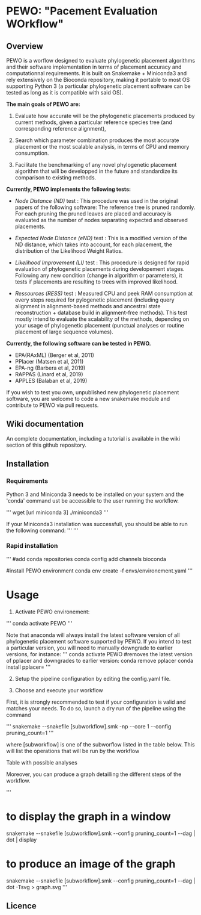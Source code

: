 # PEWO: "Pacement Evaluation WOrkflow"

## Overview

PEWO is a worflow designed to evaluate phylogenetic placement algorithms and their software implementation in terms of placement accuracy and computationnal requirements.
It is built on Snakemake + Miniconda3 and rely extensively on the Bioconda repository, making it portable to most OS supporting Python 3 (a particular phylogenetic placement software can be tested as long as it is compatible with said OS).

**The main goals of PEWO are:**

1. Evaluate how accurate will be the phylogenetic placements produced by current methods, given a particular reference species tree (and corresponding reference alignment), 

2. Search which parameter combination produces the most accurate placement or the most scalable analysis, in terms of CPU and memory consumption.

3. Facilitate the benchmarking of any novel phylogenetic placement algorithm that will be developped in the future and standardize its comparison to existing methods.

**Currently, PEWO implements the following tests:**

* *Node Distance (ND)* test : This procedure was used in the original papers of the following software:
The reference tree is pruned randomly. For each pruning the pruned leaves are placed and accuracy is evaluated as the number of nodes separating expected and observed placements.

* *Expected Node Distance (eND)* test : This is a modified version of the ND distance, which takes into account, for each placement, the distribution of the Likelihood Weight Ratios. 

* *Likelihood Improvement (LI)* test : This procedure is designed for rapid evaluation of phylogenetic placements during developement stages. Following any new condition (change in algorithm or parameters), it tests if placements are resulting to trees with improved likelihood.

* *Ressources (RESS)* test : Measured CPU and peek RAM consumption at every steps required for pylogenetic placement (including query alignment in alignment-based methods and ancestral state reconstruction + database build in alignment-free methods). This test mostly intend to evaluate the scalability of the methods, depending on your usage of phylogenetic placement (punctual analyses or routine placement of large sequence volumes). 

**Currently, the following software can be tested in PEWO.**

* EPA(RAxML)  (Berger et al, 2011) 
* PPlacer     (Matsen et al, 2011)
* EPA-ng      (Barbera et al, 2019)
* RAPPAS      (Linard et al, 2019)
* APPLES      (Balaban et al, 2019)

If you wish to test you own, unpublished new phylogenetic placement software, you are welcome to code a new snakemake module and contribute to PEWO via pull requests.

## Wiki documentation

An complete documentation, including a tutorial is available in the wiki section of this github repository.

## Installation

### Requirements

Python 3 and Miniconda 3 needs to be installed on your system and the 'conda' command ust be accessible to the user running the workflow.

'''
wget [url miniconda 3]
./miniconda3
'''

If your Miniconda3 installation was successfull, you should be able to run the following command:
'''
'''


### Rapid installation

'''
#add conda repositories
conda config add channels bioconda

#install PEWO environment
conda env create -f envs/environement.yaml
'''

# Usage

1. Activate PEWO environement:

'''
conda activate PEWO
'''

Note that anaconda will always install the latest software version of all phylogenetic placement software supported by PEWO.
If you intend to test a particular version, you will need to manually downgrade to earlier versions, for instance:
'''
conda activate PEWO
#removes the latest version of pplacer and downgrades to earlier version:
conda remove pplacer
conda install pplacer=
'''

2. Setup the pipeline configuration by editing the config.yaml file. 

3. Choose and execute your workflow

First, it is strongly recommended to test if your configuration is valid and matches your needs.
To do so, launch a dry run of the pipeline using the command

'''
snakemake --snakefile \[subworkflow\].smk -np --core 1 --config pruning_count=1
'''

where \[subworkflow\] is one of the subworflow listed in the table below. This will list the operations that will be run by the workflow

Table with possible analyses

Moreover, you can produce a graph detailling the different steps of the workflow.

'''
# to display the graph in a window
snakemake --snakefile \[subworkflow\].smk --config pruning_count=1 --dag | dot | display

# to produce an image of the graph
snakemake --snakefile \[subworkflow\].smk --config pruning_count=1 --dag | dot -Tsvg > graph.svg
'''


## Licence


